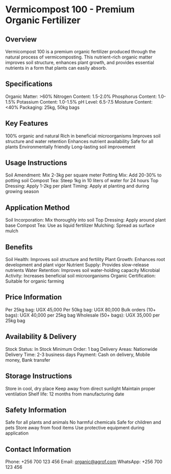 # Vermicompost 100 - Premium Organic Fertilizer

## Overview
Vermicompost 100 is a premium organic fertilizer produced through the natural process of vermicomposting. This nutrient-rich organic matter improves soil structure, enhances plant growth, and provides essential nutrients in a form that plants can easily absorb.

## Specifications
Organic Matter: >60%
Nitrogen Content: 1.5-2.0%
Phosphorus Content: 1.0-1.5%
Potassium Content: 1.0-1.5%
pH Level: 6.5-7.5
Moisture Content: <40%
Packaging: 25kg, 50kg bags

## Key Features
100% organic and natural
Rich in beneficial microorganisms
Improves soil structure and water retention
Enhances nutrient availability
Safe for all plants
Environmentally friendly
Long-lasting soil improvement

## Usage Instructions
Soil Amendment: Mix 2-3kg per square meter
Potting Mix: Add 20-30% to potting soil
Compost Tea: Steep 1kg in 10 liters of water for 24 hours
Top Dressing: Apply 1-2kg per plant
Timing: Apply at planting and during growing season

## Application Method
Soil Incorporation: Mix thoroughly into soil
Top Dressing: Apply around plant base
Compost Tea: Use as liquid fertilizer
Mulching: Spread as surface mulch

## Benefits
Soil Health: Improves soil structure and fertility
Plant Growth: Enhances root development and plant vigor
Nutrient Supply: Provides slow-release nutrients
Water Retention: Improves soil water-holding capacity
Microbial Activity: Increases beneficial soil microorganisms
Organic Certification: Suitable for organic farming

## Price Information
Per 25kg bag: UGX 45,000
Per 50kg bag: UGX 80,000
Bulk orders (10+ bags): UGX 40,000 per 25kg bag
Wholesale (50+ bags): UGX 35,000 per 25kg bag

## Availability & Delivery
Stock Status: In Stock
Minimum Order: 1 bag
Delivery Areas: Nationwide
Delivery Time: 2-3 business days
Payment: Cash on delivery, Mobile money, Bank transfer

## Storage Instructions
Store in cool, dry place
Keep away from direct sunlight
Maintain proper ventilation
Shelf life: 12 months from manufacturing date

## Safety Information
Safe for all plants and animals
No harmful chemicals
Safe for children and pets
Store away from food items
Use protective equipment during application

## Contact Information
Phone: +256 700 123 456
Email: organic@agrof.com
WhatsApp: +256 700 123 456
